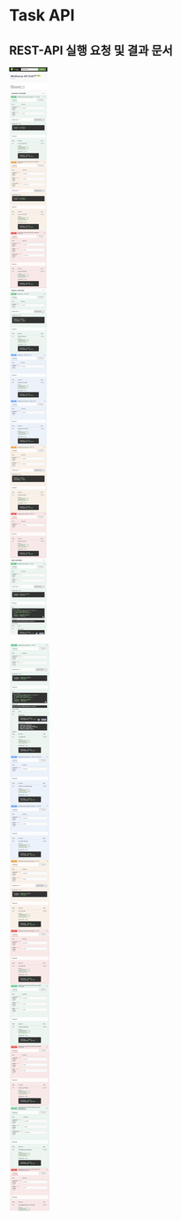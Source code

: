 # Task API 

## REST-API 실행 요청 및 결과 문서

![API Documentation1](docs/api-documentation-capture.png)

![API Documentation2](docs/api-documentation-capture11.png)
